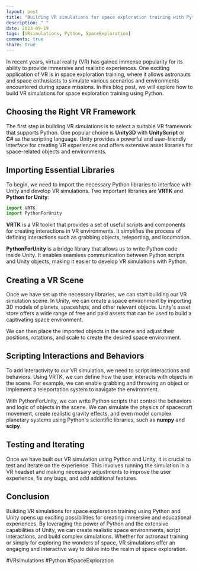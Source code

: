 ```yaml
---
layout: post
title: "Building VR simulations for space exploration training with Python"
description: " "
date: 2023-09-19
tags: [VRsimulations, Python, SpaceExploration]
comments: true
share: true
---
```


In recent years, virtual reality (VR) has gained immense popularity for its ability to provide immersive and realistic experiences. One exciting application of VR is in space exploration training, where it allows astronauts and space enthusiasts to simulate various scenarios and environments encountered during space missions. In this blog post, we will explore how to build VR simulations for space exploration training using Python.

## Choosing the Right VR Framework

The first step in building VR simulations is to select a suitable VR framework that supports Python. One popular choice is **Unity3D** with **UnityScript** or **C#** as the scripting language. Unity provides a powerful and user-friendly interface for creating VR experiences and offers extensive asset libraries for space-related objects and environments.

## Importing Essential Libraries

To begin, we need to import the necessary Python libraries to interface with Unity and develop VR simulations. Two important libraries are **VRTK** and **Python for Unity**:

```python
import VRTK
import PythonForUnity
```

**VRTK** is a VR toolkit that provides a set of useful scripts and components for creating interactions in VR environments. It simplifies the process of defining interactions such as grabbing objects, teleporting, and locomotion.

**PythonForUnity** is a bridge library that allows us to write Python code inside Unity. It enables seamless communication between Python scripts and Unity objects, making it easier to develop VR simulations with Python.

## Creating a VR Scene

Once we have set up the necessary libraries, we can start building our VR simulation scene. In Unity, we can create a space environment by importing 3D models of planets, spaceships, and other relevant objects. Unity's asset store offers a wide range of free and paid assets that can be used to build a captivating space environment.

We can then place the imported objects in the scene and adjust their positions, rotations, and scale to create the desired space environment.

## Scripting Interactions and Behaviors

To add interactivity to our VR simulation, we need to script interactions and behaviors. Using VRTK, we can define how the user interacts with objects in the scene. For example, we can enable grabbing and throwing an object or implement a teleportation system to navigate the environment.

With PythonForUnity, we can write Python scripts that control the behaviors and logic of objects in the scene. We can simulate the physics of spacecraft movement, create realistic gravity effects, and even model complex planetary systems using Python's scientific libraries, such as **numpy** and **scipy**.

## Testing and Iterating

Once we have built our VR simulation using Python and Unity, it is crucial to test and iterate on the experience. This involves running the simulation in a VR headset and making necessary adjustments to improve the user experience, fix any bugs, and add additional features.

## Conclusion

Building VR simulations for space exploration training using Python and Unity opens up exciting possibilities for creating immersive and educational experiences. By leveraging the power of Python and the extensive capabilities of Unity, we can create realistic space environments, script interactions, and build complex simulations. Whether for astronaut training or simply for exploring the wonders of space, VR simulations offer an engaging and interactive way to delve into the realm of space exploration.

#VRsimulations #Python #SpaceExploration